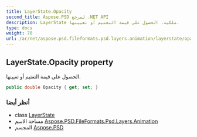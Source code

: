 ```yaml
---
title: LayerState.Opacity
second_title: Aspose.PSD لمرجع .NET API
description: LayerState ملكية. الحصول على قيمة التعتيم أو تعيينها.
type: docs
weight: 70
url: /ar/net/aspose.psd.fileformats.psd.layers.animation/layerstate/opacity/
---
```

## LayerState.Opacity property

الحصول على قيمة التعتيم أو تعيينها.

```csharp
public double Opacity { get; set; }
```

### أنظر أيضا

* class [LayerState](../)
* مساحة الاسم [Aspose.PSD.FileFormats.Psd.Layers.Animation](../../layerstate/)
* المجسم [Aspose.PSD](../../../)


